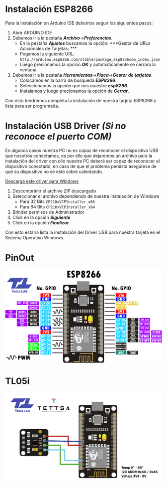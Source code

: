 # Instalación ESP8266

Para la instalación en Arduino IDE debemos seguir los siguientes pasos:

1. Abrir ARDUINO IDE
2. Debemos ir a la pestaña ***Archivo***->***Preferencias***.
	- En la pestaña ***Ajustes*** buscamos la opción: ***Gestor de URLs Adicionales de Tarjetas: ***
	- Pegamos la siguiente URL: `http://arduino.esp8266.com/stable/package_esp8266com_index.json`
	- Luego precionamos la opción ***OK*** y automaticamente se cerrara la ventana.
3. Debemos ir a la pestaña ***Herramientas***->***Placa***->***Gestor de tarjetas***.
	- Colocamos en la barra de busqueda ***ESP8266***.
	- Seleccionamos la opción que nos muestre ***esp8266***.
	- Instalamos y luego precionamos la opción de ***Cerrar***.

Con esto tendremos completa la instalación de nuestra tarjeta ESP8266 y lista para ser programada.	 

# Instalación USB Driver ***(Si no reconoce el puerto COM)***

En algunos casos nuestra PC no es capaz de reconocer el dispositivo USB que nosotros conectamos, es por ello que dejaremos un archivo para la instalación del driver con ello nuestra PC deberá ser capaz de reconocer el dispositivo conectado, en caso de que el problema persista asegúrese de que su dispositivo no se este sobre calentando.

[Descarga este driver para Windows][DRIVER_USB]

[DRIVER_USB]: https://drive.google.com/file/d/1yuZ91mJfR12bhASqD9ffsebzsEOJz8Om/view?usp=sharing

1. Descomprimir el archivo ZIP descargado 
2. Seleccionar el archivo dependiendo de nuestra instalación de Windows
	- Para 32 Bits `CP210xVCPInstaller_x86`
	- Para 64 Bits `CP210xVCPInstaller_x64`
3. Brindar permisos de Administrador	
4. Click en la opción ***Siguiente***
5. Click en la opción ***Finalizar***

Con esto estaría lista la instalación del Driver USB para nuestra tarjeta en el Sistema Operativo Windows.

# PinOut
![](/img/PINOUT_ESP8266.png)

# TL05i 

![](/img/TL05i.png)
